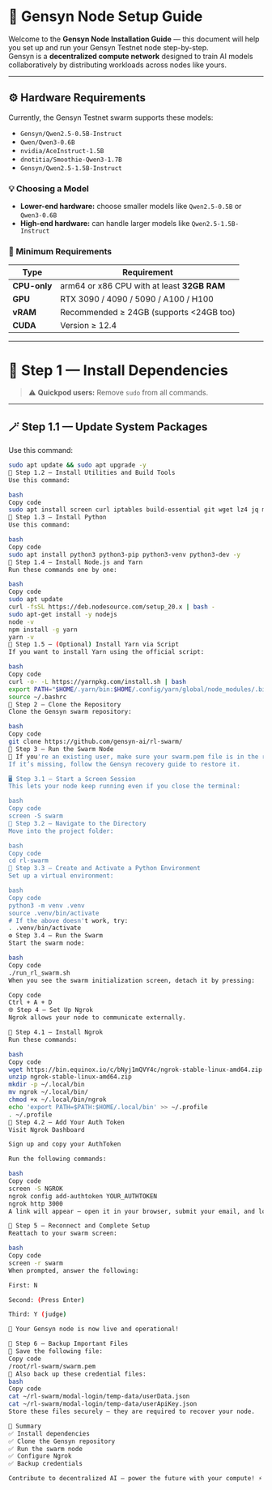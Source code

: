 # 🧠 Gensyn Node Setup Guide

Welcome to the **Gensyn Node Installation Guide** — this document will help you set up and run your Gensyn Testnet node step-by-step.  
Gensyn is a **decentralized compute network** designed to train AI models collaboratively by distributing workloads across nodes like yours.  

---

## ⚙️ Hardware Requirements

Currently, the Gensyn Testnet swarm supports these models:

- `Gensyn/Qwen2.5-0.5B-Instruct`
- `Qwen/Qwen3-0.6B`
- `nvidia/AceInstruct-1.5B`
- `dnotitia/Smoothie-Qwen3-1.7B`
- `Gensyn/Qwen2.5-1.5B-Instruct`

### 💡 Choosing a Model
- **Lower-end hardware:** choose smaller models like `Qwen2.5-0.5B` or `Qwen3-0.6B`
- **High-end hardware:** can handle larger models like `Qwen2.5-1.5B-Instruct`

### 🧰 Minimum Requirements
| Type | Requirement |
|------|--------------|
| **CPU-only** | arm64 or x86 CPU with at least **32GB RAM** |
| **GPU** | RTX 3090 / 4090 / 5090 / A100 / H100 |
| **vRAM** | Recommended ≥ 24GB (supports <24GB too) |
| **CUDA** | Version ≥ 12.4 |

---

# 🧩 Step 1 — Install Dependencies

> ⚠️ **Quickpod users:** Remove `sudo` from all commands.

---

## 🪄 Step 1.1 — Update System Packages

Use this command:

```bash
sudo apt update && sudo apt upgrade -y
🔧 Step 1.2 — Install Utilities and Build Tools
Use this command:

bash
Copy code
sudo apt install screen curl iptables build-essential git wget lz4 jq make gcc nano automake autoconf tmux htop nvme-cli libgbm1 pkg-config libssl-dev libleveldb-dev tar clang bsdmainutils ncdu unzip libleveldb-dev -y
🐍 Step 1.3 — Install Python
Use this command:

bash
Copy code
sudo apt install python3 python3-pip python3-venv python3-dev -y
🧱 Step 1.4 — Install Node.js and Yarn
Run these commands one by one:

bash
Copy code
sudo apt update
curl -fsSL https://deb.nodesource.com/setup_20.x | bash -
sudo apt-get install -y nodejs
node -v
npm install -g yarn
yarn -v
🎀 Step 1.5 — (Optional) Install Yarn via Script
If you want to install Yarn using the official script:

bash
Copy code
curl -o- -L https://yarnpkg.com/install.sh | bash
export PATH="$HOME/.yarn/bin:$HOME/.config/yarn/global/node_modules/.bin:$PATH"
source ~/.bashrc
📂 Step 2 — Clone the Repository
Clone the Gensyn swarm repository:

bash
Copy code
git clone https://github.com/gensyn-ai/rl-swarm/
🚀 Step 3 — Run the Swarm Node
🧾 If you're an existing user, make sure your swarm.pem file is in the rl-swarm directory.
If it’s missing, follow the Gensyn recovery guide to restore it.

🖥️ Step 3.1 — Start a Screen Session
This lets your node keep running even if you close the terminal:

bash
Copy code
screen -S swarm
📁 Step 3.2 — Navigate to the Directory
Move into the project folder:

bash
Copy code
cd rl-swarm
🧬 Step 3.3 — Create and Activate a Python Environment
Set up a virtual environment:

bash
Copy code
python3 -m venv .venv
source .venv/bin/activate
# If the above doesn't work, try:
. .venv/bin/activate
⚙️ Step 3.4 — Run the Swarm
Start the swarm node:

bash
Copy code
./run_rl_swarm.sh
When you see the swarm initialization screen, detach it by pressing:

Copy code
Ctrl + A + D
🌐 Step 4 — Set Up Ngrok
Ngrok allows your node to communicate externally.

🔽 Step 4.1 — Install Ngrok
Run these commands:

bash
Copy code
wget https://bin.equinox.io/c/bNyj1mQVY4c/ngrok-stable-linux-amd64.zip
unzip ngrok-stable-linux-amd64.zip
mkdir -p ~/.local/bin
mv ngrok ~/.local/bin/
chmod +x ~/.local/bin/ngrok
echo 'export PATH=$PATH:$HOME/.local/bin' >> ~/.profile
. ~/.profile
🔑 Step 4.2 — Add Your Auth Token
Visit Ngrok Dashboard

Sign up and copy your AuthToken

Run the following commands:

bash
Copy code
screen -S NGROK
ngrok config add-authtoken YOUR_AUTHTOKEN
ngrok http 3000
A link will appear — open it in your browser, submit your email, and log in.

🔄 Step 5 — Reconnect and Complete Setup
Reattach to your swarm screen:

bash
Copy code
screen -r swarm
When prompted, answer the following:

First: N

Second: (Press Enter)

Third: Y (judge)

🎉 Your Gensyn node is now live and operational!

💾 Step 6 — Backup Important Files
🧠 Save the following file:
Copy code
/root/rl-swarm/swarm.pem
🔐 Also back up these credential files:
bash
Copy code
cat ~/rl-swarm/modal-login/temp-data/userData.json
cat ~/rl-swarm/modal-login/temp-data/userApiKey.json
Store these files securely — they are required to recover your node.

🧩 Summary
✅ Install dependencies
✅ Clone the Gensyn repository
✅ Run the swarm node
✅ Configure Ngrok
✅ Backup credentials

Contribute to decentralized AI — power the future with your compute! ⚡

